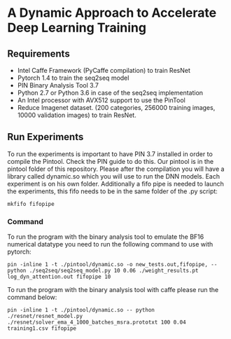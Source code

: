# A Dynamic Approach to Accelerate Deep Learning Training
## Requirements
* Intel Caffe Framework (PyCaffe compilation) to train ResNet
* Pytorch 1.4 to train the seq2seq model
* PIN Binary Analysis Tool 3.7
* Python 2.7 or Python 3.6 in case of the seq2seq implementation
* An Intel processor with AVX512 support to use the PinTool
* Reduce Imagenet dataset. (200 categories, 256000 training images, 10000 validation images) to train ResNet.

## Run Experiments
To run the experiments is important to have PIN 3.7 installed in order to compile the Pintool. Check the PIN guide to do this. Our pintool is in the pintool folder of this repository. Please after the compilation you will have a library called dynamic.so which you will use to run the DNN models. Each experiment is on his own folder. Additionally a fifo pipe is needed to launch the experiments, this fifo needs to be in the same folder of the .py script:
```
mkfifo fifopipe
```

### Command
To run the program with the binary analysis tool to emulate the BF16
numerical datatype you need to run the following command to use with
pytorch:

```
pin -inline 1 -t ./pintool/dynamic.so -o new_tests.out,fifopipe, -- python ./seq2seq/seq2seq_model.py 10 0.06 ./weight_results.pt log_dyn_attention.out fifopipe 10
```

To run the program with the binary analysis tool with caffe please run
the command below:

```
pin -inline 1 -t ./pintool/dynamic.so -- python ./resnet/resnet_model.py ./resnet/solver_ema_4_1000_batches_msra.prototxt 100 0.04 training1.csv fifopipe
```

